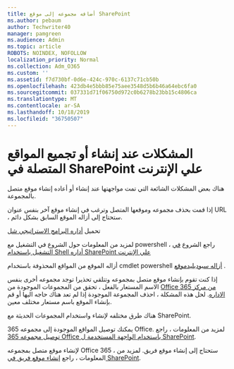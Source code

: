 ```yaml
---
title: أضافه مجموعه إلى موقع SharePoint
ms.author: pebaum
author: Techwriter40
manager: pamgreen
ms.audience: Admin
ms.topic: article
ROBOTS: NOINDEX, NOFOLLOW
localization_priority: Normal
ms.collection: Adm_O365
ms.custom: ''
ms.assetid: f7d730bf-0d6e-424c-970c-6137c71cb50b
ms.openlocfilehash: 423db4e5bbb85e75aee3548d5b6b46a64ebc6fa0
ms.sourcegitcommit: 037331d71f06750d972c0b6278b23bb15c4806ca
ms.translationtype: MT
ms.contentlocale: ar-SA
ms.lasthandoff: 10/18/2019
ms.locfileid: "36750507"
---
```

# <a name="issues-when-creating-or-group-connected-sites-in-sharepoint-online"></a>المشكلات عند إنشاء أو تجميع المواقع المتصلة في SharePoint علي الإنترنت

هناك بعض المشكلات الشائعة التي تمت مواجهتها عند إنشاء أو أعاده إنشاء موقع متصل بالمجموعة.

 إذا قمت بحذف مجموعه وموقعها المتصل وترغب في إنشاء موقع آخر بنفس عنوان URL ، ستحتاج إلى أزاله الموقع السابق بشكل دائم.

تحميل [أداره البرامج الاستراتيجي شل](https://support.office.com/article/introduction-to-the-sharepoint-online-management-shell-c16941c3-19b4-4710-8056-34c034493429)

 لمزيد من المعلومات حول الشروع في التشغيل مع powershell ، راجع الشروع [في التشغيل باستخدام Shell أداره SharePoint علي الإنترنت](https://docs.microsoft.com/powershell/module/sharepoint-online/remove-sposite?view=sharepoint-ps)

أزاله الموقع من المواقع المحذوفة باستخدام cmdlet powershell [أزاله سبوديليدموقع](https://docs.microsoft.com/powershell/module/sharepoint-online/remove-sposite?view=sharepoint-ps) .

إذا كنت تقوم بإنشاء موقع متصل بمجموعه وتتلقي تحذيرا توجد مجموعه أخرى بنفس الاسم المستعار بالفعل ، تحقق من المجموعات الموجودة من [Office 365 من مركز الاداره](https://admin.microsoft.com/Adminportal/Home?source=applauncher#/groups). لحل هذه المشكلة ، احذف المجموعة الموجودة إذا لم تعد هناك حاجه اليها أو قم بإنشاء الموقع باسم مستعار مختلف معين.

هناك طرق مختلفه لإنشاء واستخدام المجموعات الحديثة مع SharePoint.

يمكنك توصيل المواقع الموجودة إلى مجموعه 365 Office. لمزيد من المعلومات ، راجع [توصيل مجموعه 365 Office باستخدام الواجهة المستخدمة ل SharePoint](https://docs.microsoft.com/sharepoint/dev/transform/modernize-connect-to-office365-group#connect-an-office-365-group-using-the-sharepoint-user-interface).

لإنشاء موقع متصل بمجموعه Office 365 ، ستحتاج إلى إنشاء موقع فريق. لمزيد من المعلومات ، راجع [إنشاء موقع فريق في SharePoint](https://support.office.com/article/create-a-team-site-in-sharepoint-ef10c1e7-15f3-42a3-98aa-b5972711777d).

